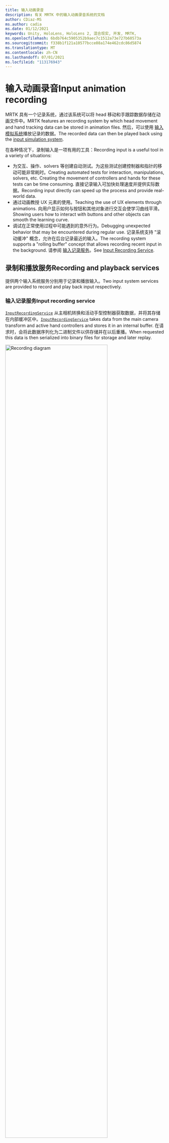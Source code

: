 ```yaml
---
title: 输入动画录音
description: 有关 MRTK 中的输入动画录音系统的文档
author: CDiaz-MS
ms.author: cadia
ms.date: 01/12/2021
keywords: Unity, HoloLens, HoloLens 2, 混合现实, 开发, MRTK,
ms.openlocfilehash: 6bdb764c5905352b9aec7c1512a73e727b60573a
ms.sourcegitcommit: f338b1f121a10577bcce08a174e462cdc86d5874
ms.translationtype: MT
ms.contentlocale: zh-CN
ms.lasthandoff: 07/01/2021
ms.locfileid: "113176943"
---
```

# <a name="input-animation-recording"></a><span data-ttu-id="bf7be-104">输入动画录音</span><span class="sxs-lookup"><span data-stu-id="bf7be-104">Input animation recording</span></span>

<span data-ttu-id="bf7be-105">MRTK 具有一个记录系统，通过该系统可以将 head 移动和手跟踪数据存储在动画文件中。</span><span class="sxs-lookup"><span data-stu-id="bf7be-105">MRTK features an recording system by which head movement and hand tracking data can be stored in animation files.</span></span> <span data-ttu-id="bf7be-106">然后，可以使用 [输入模拟系统](input-simulation-service.md)播放记录的数据。</span><span class="sxs-lookup"><span data-stu-id="bf7be-106">The recorded data can then be played back using the [input simulation system](input-simulation-service.md).</span></span>

<span data-ttu-id="bf7be-107">在各种情况下，录制输入是一项有用的工具：</span><span class="sxs-lookup"><span data-stu-id="bf7be-107">Recording input is a useful tool in a variety of situations:</span></span>

* <span data-ttu-id="bf7be-108">为交互、操作、solvers 等创建自动测试。为这些测试创建控制器和指针的移动可能非常耗时。</span><span class="sxs-lookup"><span data-stu-id="bf7be-108">Creating automated tests for interaction, manipulations, solvers, etc. Creating the movement of controllers and hands for these tests can be time consuming.</span></span> <span data-ttu-id="bf7be-109">直接记录输入可加快处理速度并提供实际数据。</span><span class="sxs-lookup"><span data-stu-id="bf7be-109">Recording input directly can speed up the process and provide real-world data.</span></span>
* <span data-ttu-id="bf7be-110">通过动画教授 UX 元素的使用。</span><span class="sxs-lookup"><span data-stu-id="bf7be-110">Teaching the use of UX elements through animations.</span></span>
  <span data-ttu-id="bf7be-111">向用户显示如何与按钮和其他对象进行交互会使学习曲线平滑。</span><span class="sxs-lookup"><span data-stu-id="bf7be-111">Showing users how to interact with buttons and other objects can smooth the learning curve.</span></span>
* <span data-ttu-id="bf7be-112">调试在正常使用过程中可能遇到的意外行为。</span><span class="sxs-lookup"><span data-stu-id="bf7be-112">Debugging unexpected behavior that may be encountered during regular use.</span></span>
  <span data-ttu-id="bf7be-113">记录系统支持 "滚动缓冲" 概念，允许在后台记录最近的输入。</span><span class="sxs-lookup"><span data-stu-id="bf7be-113">The recording system supports a "rolling buffer" concept that allows recording recent input in the background.</span></span>
  <span data-ttu-id="bf7be-114">请参阅 [输入记录服务](#input-recording-service)。</span><span class="sxs-lookup"><span data-stu-id="bf7be-114">See [Input Recording Service](#input-recording-service).</span></span>

## <a name="recording-and-playback-services"></a><span data-ttu-id="bf7be-115">录制和播放服务</span><span class="sxs-lookup"><span data-stu-id="bf7be-115">Recording and playback services</span></span>

<span data-ttu-id="bf7be-116">提供两个输入系统服务分别用于记录和播放输入。</span><span class="sxs-lookup"><span data-stu-id="bf7be-116">Two input system services are provided to record and play back input respectively.</span></span>

### <a name="input-recording-service"></a><span data-ttu-id="bf7be-117">输入记录服务</span><span class="sxs-lookup"><span data-stu-id="bf7be-117">Input recording service</span></span>

<span data-ttu-id="bf7be-118">[`InputRecordingService`](xref:Microsoft.MixedReality.Toolkit.Input.InputRecordingService) 从主相机转换和活动手型控制器获取数据，并将其存储在内部缓冲区中。</span><span class="sxs-lookup"><span data-stu-id="bf7be-118">[`InputRecordingService`](xref:Microsoft.MixedReality.Toolkit.Input.InputRecordingService) takes data from the main camera transform and active hand controllers and stores it in an internal buffer.</span></span> <span data-ttu-id="bf7be-119">在请求时，会将此数据序列化为二进制文件以供存储并在以后重播。</span><span class="sxs-lookup"><span data-stu-id="bf7be-119">When requested this data is then serialized into binary files for storage and later replay.</span></span>

<a target="_blank" href="../images/input-simulation/MRTK_InputAnimation_RecordingDiagram.png">
  <img src="../images/input-simulation/MRTK_InputAnimation_RecordingDiagram.png" title="录制输入动画" width="80%" alt="Recording diagram" class="center" />
</a>

<span data-ttu-id="bf7be-121">若要开始记录输入，请调用 [`StartRecording`](xref:Microsoft.MixedReality.Toolkit.Input.IMixedRealityInputRecordingService.StartRecording) 函数。</span><span class="sxs-lookup"><span data-stu-id="bf7be-121">To start recording input call the [`StartRecording`](xref:Microsoft.MixedReality.Toolkit.Input.IMixedRealityInputRecordingService.StartRecording) function.</span></span> <span data-ttu-id="bf7be-122">[`StopRecording`](xref:Microsoft.MixedReality.Toolkit.Input.IMixedRealityInputRecordingService.StopRecording) 将暂停录制 (但不放弃目前记录的数据， [`DiscardRecordedInput`](xref:Microsoft.MixedReality.Toolkit.Input.IMixedRealityInputRecordingService.DiscardRecordedInput) 如果需要) ，请使用执行此操作。</span><span class="sxs-lookup"><span data-stu-id="bf7be-122">[`StopRecording`](xref:Microsoft.MixedReality.Toolkit.Input.IMixedRealityInputRecordingService.StopRecording) will pause recording (but not discard the data recorded so far, use [`DiscardRecordedInput`](xref:Microsoft.MixedReality.Toolkit.Input.IMixedRealityInputRecordingService.DiscardRecordedInput) to do this if needed).</span></span>

<span data-ttu-id="bf7be-123">默认情况下，录制缓冲区的大小限制为30秒。</span><span class="sxs-lookup"><span data-stu-id="bf7be-123">By default the size of the recording buffer is limited to 30 seconds.</span></span> <span data-ttu-id="bf7be-124">这允许记录服务在后台保持记录不会积累太多数据，然后在需要时保存最后30秒。</span><span class="sxs-lookup"><span data-stu-id="bf7be-124">This allows the recording service to keep recording in the background without accumulating too much data, and then save the last 30 seconds when required.</span></span> <span data-ttu-id="bf7be-125">可以使用属性更改时间间隔 [`RecordingBufferTimeLimit`](xref:Microsoft.MixedReality.Toolkit.Input.IMixedRealityInputRecordingService.RecordingBufferTimeLimit) ，也可以使用选项来限制记录 [`UseBufferTimeLimit`](xref:Microsoft.MixedReality.Toolkit.Input.IMixedRealityInputRecordingService.UseBufferTimeLimit) 。</span><span class="sxs-lookup"><span data-stu-id="bf7be-125">The time interval can be changed using the [`RecordingBufferTimeLimit`](xref:Microsoft.MixedReality.Toolkit.Input.IMixedRealityInputRecordingService.RecordingBufferTimeLimit) property, or recording can be unlimited using the [`UseBufferTimeLimit`](xref:Microsoft.MixedReality.Toolkit.Input.IMixedRealityInputRecordingService.UseBufferTimeLimit) option.</span></span>

<span data-ttu-id="bf7be-126">可以使用 [SaveInputAnimation](xref:Microsoft.MixedReality.Toolkit.Input.IMixedRealityInputRecordingService.SaveInputAnimation*) 函数将记录缓冲区中的数据保存到二进制文件中。</span><span class="sxs-lookup"><span data-stu-id="bf7be-126">The data in the recording buffer can be saved in a binary file using the [SaveInputAnimation](xref:Microsoft.MixedReality.Toolkit.Input.IMixedRealityInputRecordingService.SaveInputAnimation*) function.</span></span>

<span data-ttu-id="bf7be-127">有关二进制文件格式的详细信息，请参阅 [输入动画文件格式规范](input-animation-file-format.md)。</span><span class="sxs-lookup"><span data-stu-id="bf7be-127">For details on the binary file format see [Input Animation File Format Specification](input-animation-file-format.md).</span></span>

### <a name="input-playback-service"></a><span data-ttu-id="bf7be-128">输入播放服务</span><span class="sxs-lookup"><span data-stu-id="bf7be-128">Input playback service</span></span>

<span data-ttu-id="bf7be-129">[`InputPlaybackService`](xref:Microsoft.MixedReality.Toolkit.Input.InputPlaybackService) 读取包含输入动画数据的二进制文件，然后通过 [InputSimulationService](xref:Microsoft.MixedReality.Toolkit.Input.InputSimulationService) 应用此数据，重新创建记录的移动。</span><span class="sxs-lookup"><span data-stu-id="bf7be-129">[`InputPlaybackService`](xref:Microsoft.MixedReality.Toolkit.Input.InputPlaybackService) reads a binary file with input animation data and then applies this data through the [InputSimulationService](xref:Microsoft.MixedReality.Toolkit.Input.InputSimulationService) to recreate the recorded movements.</span></span>

<a target="_blank" href="../images/input-simulation/MRTK_InputAnimation_PlaybackDiagram.png">
  <img src="../images/input-simulation/MRTK_InputAnimation_PlaybackDiagram.png" title="播放输入动画" width="80%" alt="Play Back diagram" class="center" />
</a>

<span data-ttu-id="bf7be-131">若要开始播放输入动画，应该使用 [LoadInputAnimation](xref:Microsoft.MixedReality.Toolkit.Input.IMixedRealityInputPlaybackService.LoadInputAnimation*) 函数从文件中加载它。</span><span class="sxs-lookup"><span data-stu-id="bf7be-131">To start playing back input animation it should be loaded from a file using the [LoadInputAnimation](xref:Microsoft.MixedReality.Toolkit.Input.IMixedRealityInputPlaybackService.LoadInputAnimation*) function.</span></span>

<span data-ttu-id="bf7be-132">调用 " [播放](xref:Microsoft.MixedReality.Toolkit.Input.IMixedRealityInputPlaybackService.Play)"、" [暂停](xref:Microsoft.MixedReality.Toolkit.Input.IMixedRealityInputPlaybackService.Play)" 或 " [停止](xref:Microsoft.MixedReality.Toolkit.Input.IMixedRealityInputPlaybackService.Stop) " 以控制动画播放。</span><span class="sxs-lookup"><span data-stu-id="bf7be-132">Call [Play](xref:Microsoft.MixedReality.Toolkit.Input.IMixedRealityInputPlaybackService.Play), [Pause](xref:Microsoft.MixedReality.Toolkit.Input.IMixedRealityInputPlaybackService.Play), or [Stop](xref:Microsoft.MixedReality.Toolkit.Input.IMixedRealityInputPlaybackService.Stop) to control the animation playback.</span></span>

<span data-ttu-id="bf7be-133">当前动画时间还可以与 [LocalTime](xref:Microsoft.MixedReality.Toolkit.Input.IMixedRealityInputPlaybackService.LocalTime) 属性直接控制。</span><span class="sxs-lookup"><span data-stu-id="bf7be-133">The current animation time can also be controlled directly with the [LocalTime](xref:Microsoft.MixedReality.Toolkit.Input.IMixedRealityInputPlaybackService.LocalTime) property.</span></span>

> [!WARNING]
> <span data-ttu-id="bf7be-134">操作场景时，循环或直接循环输入动画或设置 [`LocalTime`](xref:Microsoft.MixedReality.Toolkit.Input.IMixedRealityInputPlaybackService.LocalTime) 可能会产生意外的结果！</span><span class="sxs-lookup"><span data-stu-id="bf7be-134">Looping or resetting input animation or setting [`LocalTime`](xref:Microsoft.MixedReality.Toolkit.Input.IMixedRealityInputPlaybackService.LocalTime) directly by scrubbing the timeline may yield unexpected results when manipulating the scene!</span></span> <span data-ttu-id="bf7be-135">仅记录输入变动，任何其他更改（例如移动对象或翻转交换机）都不会重置。</span><span class="sxs-lookup"><span data-stu-id="bf7be-135">Only the input movements are recorded, any additional changes such as moving objects or flipping switches will not be reset.</span></span> <span data-ttu-id="bf7be-136">如果进行了不可逆的更改，请确保重新加载场景。</span><span class="sxs-lookup"><span data-stu-id="bf7be-136">Make sure to reload the scene if irreversible changes have been made.</span></span>

### <a name="editor-tools-for-recording-and-playing-input-animation"></a><span data-ttu-id="bf7be-137">用于记录和播放输入动画的编辑器工具</span><span class="sxs-lookup"><span data-stu-id="bf7be-137">Editor tools for recording and playing input animation</span></span>

<span data-ttu-id="bf7be-138">Unity 编辑器中存在大量用于记录和检查输入动画的工具。</span><span class="sxs-lookup"><span data-stu-id="bf7be-138">A number of tools exist in the Unity editor for recording and examining input animation.</span></span> <span data-ttu-id="bf7be-139">可以在 "[输入模拟工具" 窗口](input-simulation-service.md#input-simulation-tools-window)中访问这些工具，该窗口可以从 _混合现实 Toolkit > 实用工具 > 输入模拟_ 菜单中打开。</span><span class="sxs-lookup"><span data-stu-id="bf7be-139">These tools can be accessed in the [input simulation tools window](input-simulation-service.md#input-simulation-tools-window), which can be opened from the _Mixed Reality Toolkit > Utilities > Input Simulation_ menu.</span></span>

> [!NOTE]
> <span data-ttu-id="bf7be-140">输入记录和播放仅在播放模式下工作。</span><span class="sxs-lookup"><span data-stu-id="bf7be-140">Input recording and playback only works during play mode.</span></span>

<span data-ttu-id="bf7be-141">输入记录窗口有两种模式：</span><span class="sxs-lookup"><span data-stu-id="bf7be-141">The input recording window has two modes:</span></span>

* <span data-ttu-id="bf7be-142">_记录_ 在播放模式下录制输入并将其保存到动画文件中。</span><span class="sxs-lookup"><span data-stu-id="bf7be-142">_Recording_ for recording input during play mode and saving it to animation files.</span></span>

  <span data-ttu-id="bf7be-143">当在 "录制" 按钮上切换时， [`InputRecordingService`](xref:Microsoft.MixedReality.Toolkit.Input.InputRecordingService) 会启用来记录输入。</span><span class="sxs-lookup"><span data-stu-id="bf7be-143">When toggling on the recording button the [`InputRecordingService`](xref:Microsoft.MixedReality.Toolkit.Input.InputRecordingService) is enabled to record input.</span></span>
  <span data-ttu-id="bf7be-144">当关闭 "录制" 按钮时，将显示一个文件保存选择，并将录制的输入动画保存到所选目标。</span><span class="sxs-lookup"><span data-stu-id="bf7be-144">When toggling off the recording button a file save selection is shown and the recorded input animation is saved to the selected destination.</span></span>

  <span data-ttu-id="bf7be-145">还可以在此模式下更改缓冲区时间限制。</span><span class="sxs-lookup"><span data-stu-id="bf7be-145">The buffer time limit can also be changed in this mode.</span></span>

* <span data-ttu-id="bf7be-146">_播放_ 以便加载动画文件，然后通过输入模拟系统重新创建输入。</span><span class="sxs-lookup"><span data-stu-id="bf7be-146">_Playback_ for loading animation files and then recreating input through the input simulation system.</span></span>

  <span data-ttu-id="bf7be-147">必须先在此模式下加载动画。</span><span class="sxs-lookup"><span data-stu-id="bf7be-147">An animation must be loaded in this mode first.</span></span> <span data-ttu-id="bf7be-148">在记录模式下记录输入后，将自动加载生成的动画。</span><span class="sxs-lookup"><span data-stu-id="bf7be-148">After recording input in recording mode the resulting animation is automatically loaded.</span></span> <span data-ttu-id="bf7be-149">或者单击 "加载" 按钮以选择现有的动画文件。</span><span class="sxs-lookup"><span data-stu-id="bf7be-149">Alternatively click the "Load" button to select an existing animation file.</span></span>

  <span data-ttu-id="bf7be-150">从左到右的时间控制按钮如下：</span><span class="sxs-lookup"><span data-stu-id="bf7be-150">The time control buttons from left to right are:</span></span>

  * <span data-ttu-id="bf7be-151">将播放时间 _重置_ 为动画的开始时间。</span><span class="sxs-lookup"><span data-stu-id="bf7be-151">_Reset_ the playback time to the start of the animation.</span></span>
  * <span data-ttu-id="bf7be-152">随着时间的推移连续 _播放_ 动画。</span><span class="sxs-lookup"><span data-stu-id="bf7be-152">_Play_ animation continuously over time.</span></span>
  * <span data-ttu-id="bf7be-153">_单步执行_ 一次。</span><span class="sxs-lookup"><span data-stu-id="bf7be-153">_Step_ forward one time step.</span></span>

  <span data-ttu-id="bf7be-154">滑块还可用于擦除动画时间线。</span><span class="sxs-lookup"><span data-stu-id="bf7be-154">The slider can also be used to scrub through the animation timeline.</span></span>

> [!WARNING]
> <span data-ttu-id="bf7be-155">在操作场景时循环或重置输入动画或擦除时间线可能会产生意外的结果！</span><span class="sxs-lookup"><span data-stu-id="bf7be-155">Looping or resetting input animation or scrubbing the timeline may yield unexpected results when manipulating the scene!</span></span> <span data-ttu-id="bf7be-156">仅记录输入变动，任何其他更改（例如移动对象或翻转交换机）都不会重置。</span><span class="sxs-lookup"><span data-stu-id="bf7be-156">Only the input movements are recorded, any additional changes such as moving objects or flipping switches will not be reset.</span></span> <span data-ttu-id="bf7be-157">如果进行了不可逆的更改，请确保重新加载场景。</span><span class="sxs-lookup"><span data-stu-id="bf7be-157">Make sure to reload the scene if irreversible changes have been made.</span></span>
